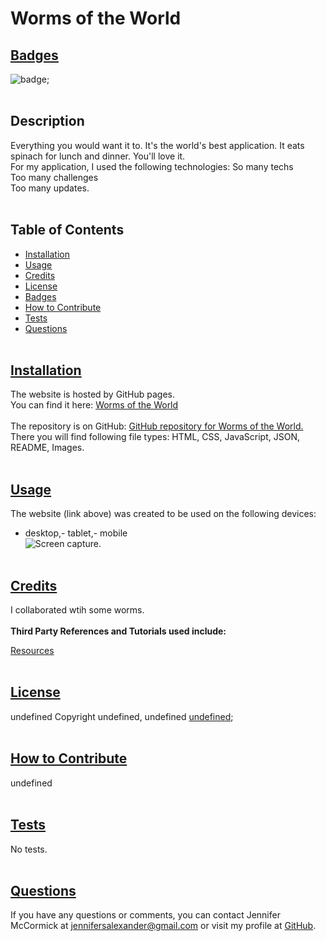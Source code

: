 
  # Worms of the World

  ## [Badges](#table-of-contents)
  ![badge](https://img.shields.io/badge/license-GPL_v2-blue);
  <br><br>

  ## Description
  Everything you would want it to. It's the world's best application. It eats spinach for lunch and dinner. You'll love it.
  <br>
  For my application, I used the following technologies: So many techs
  <br>
  Too many challenges
  <br>
  Too many updates.
  <br><br>

  ## Table of Contents
  - [Installation](#installation)
  - [Usage](#usage)
  - [Credits](#credits)
  - [License](#license)
  - [Badges](#badges)
  - [How to Contribute](#how-to-contribute)
  - [Tests](#tests)
  - [Questions](#questions)
  <br><br>

  ## [Installation](#table-of-contents)
  The website is hosted by GitHub pages. <br>
  You can find it here: [Worms of the World](www.worms.org/)
  <br><br>
  The repository is on GitHub: [GitHub repository for Worms of the World.](https://github.com/jsalexan/worm-world) <br>
  There you will find following file types: 
   HTML, CSS, JavaScript, JSON, README, Images.
  <br><br>

  ## [Usage](#table-of-contents)
  The website (link above) was created to be used on the following devices:<br> 
  - desktop,- tablet,- mobile<br>
  ![Screen capture.](https://user-images.githubusercontent.com/110498167/196535499-374188c6-999b-4526-8a37-f971876056a9.png)
  <br><br>

  ## [Credits](#table-of-contents) 
  I collaborated wtih some worms. 
  <br><br>
  **Third Party References and Tutorials used include:** 
  <br>

  [Resources](https://www.ebay.com/)
  <br><br>

  
  ## [License](#table-of-contents)
  undefined Copyright undefined, undefined
  [undefined](https://opensource.org/licenses/undefined);
  <br><br>
  

  ## [How to Contribute](#table-of-contents)
  undefined
  <br><br>

  ## [Tests](#table-of-contents)
  No tests.
  <br><br>

  ## [Questions](#table-of-contents)
  If you have any questions or comments, you can contact Jennifer McCormick at jennifersalexander@gmail.com or visit my profile at [GitHub](https://github.com/jsalexan/).
  